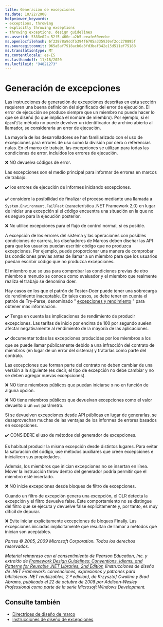 ```yaml
---
title: Generación de excepciones
ms.date: 10/22/2008
helpviewer_keywords:
- exceptions, throwing
- explicitly throwing exceptions
- throwing exceptions, design guidelines
ms.assetid: 5388e02b-52f5-460e-a2b5-eeafe60eeebe
ms.openlocfilehash: 6f22878a9ddfb394f6705a335930ef2cc270895f
ms.sourcegitcommit: 965a5af7918acb0a3fd3baf342e15d511ef75188
ms.translationtype: MT
ms.contentlocale: es-ES
ms.lasthandoff: 11/18/2020
ms.locfileid: "94821273"
---
```

# <a name="exception-throwing"></a>Generación de excepciones
Las instrucciones de generación de excepciones descritas en esta sección requieren una buena definición del significado del error de ejecución. El error de ejecución se produce siempre que un miembro no puede hacer lo que se diseñó (lo que implica el nombre de miembro). Por ejemplo, si el `OpenFile` método no puede devolver un identificador de archivo abierto al llamador, se consideraría un error de ejecución.

 La mayoría de los desarrolladores se han familiarizado con el uso de excepciones para errores de uso como la división por cero o referencias nulas. En el marco de trabajo, las excepciones se utilizan para todas las condiciones de error, incluidos los errores de ejecución.

 ❌ NO devuelva códigos de error.

 Las excepciones son el medio principal para informar de errores en marcos de trabajo.

 ✔️ los errores de ejecución de informes iniciando excepciones.

 ✔️ considere la posibilidad de finalizar el proceso mediante una llamada a `System.Environment.FailFast` (característica .NET Framework 2,0) en lugar de iniciar una excepción si el código encuentra una situación en la que no es seguro para la ejecución posterior.

 ❌ No utilice excepciones para el flujo de control normal, si es posible.

 A excepción de los errores del sistema y las operaciones con posibles condiciones de carrera, los diseñadores de Marcos deben diseñar las API para que los usuarios puedan escribir código que no produzca excepciones. Por ejemplo, puede proporcionar una manera de comprobar las condiciones previas antes de llamar a un miembro para que los usuarios puedan escribir código que no produzca excepciones.

 El miembro que se usa para comprobar las condiciones previas de otro miembro a menudo se conoce como evaluador y el miembro que realmente realiza el trabajo se denomina doer.

 Hay casos en los que el patrón de Tester-Doer puede tener una sobrecarga de rendimiento inaceptable. En tales casos, se debe tener en cuenta el patrón de Try-Parse, denominado " [excepciones y rendimiento](exceptions-and-performance.md) " para obtener más información.

 ✔️ Tenga en cuenta las implicaciones de rendimiento de producir excepciones. Las tarifas de inicio por encima de 100 por segundo suelen afectar negativamente al rendimiento de la mayoría de las aplicaciones.

 ✔️ documentar todas las excepciones producidas por los miembros a los que se puede llamar públicamente debido a una infracción del contrato de miembros (en lugar de un error del sistema) y tratarlas como parte del contrato.

 Las excepciones que forman parte del contrato no deben cambiar de una versión a la siguiente (es decir, el tipo de excepción no debe cambiar y no se deben agregar nuevas excepciones).

 ❌ NO tiene miembros públicos que puedan iniciarse o no en función de alguna opción.

 ❌ NO tiene miembros públicos que devuelvan excepciones como el valor devuelto o un `out` parámetro.

 Si se devuelven excepciones desde API públicas en lugar de generarlas, se desaprovechan muchas de las ventajas de los informes de errores basados en excepciones.

 ✔️ CONSIDERE el uso de métodos del generador de excepciones.

 Es habitual producir la misma excepción desde distintos lugares. Para evitar la saturación del código, use métodos auxiliares que creen excepciones e inicialicen sus propiedades.

 Además, los miembros que inician excepciones no se insertan en línea. Mover la instrucción throw dentro del generador podría permitir que el miembro esté insertado.

 ❌ NO inicie excepciones desde bloques de filtro de excepciones.

 Cuando un filtro de excepción genera una excepción, el CLR detecta la excepción y el filtro devuelve false. Este comportamiento no se distingue del filtro que se ejecuta y devuelve false explícitamente y, por tanto, es muy difícil de depurar.

 ❌ Evite iniciar explícitamente excepciones de bloques Finally. Las excepciones iniciadas implícitamente que resultan de llamar a métodos que inician son aceptables.

 *Partes © 2005, 2009 Microsoft Corporation. Todos los derechos reservados.*

 *Material reimpreso con el consentimiento de Pearson Education, Inc. y extraído de [Framework Design Guidelines: Conventions, Idioms, and Patterns for Reusable .NET Libraries, 2nd Edition](https://www.informit.com/store/framework-design-guidelines-conventions-idioms-and-9780321545619) (Instrucciones de diseño de .NET Framework: convenciones, expresiones y patrones para bibliotecas .NET reutilizables, 2.ª edición), de Krzysztof Cwalina y Brad Abrams, publicado el 22 de octubre de 2008 por Addison-Wesley Professional como parte de la serie Microsoft Windows Development.*

## <a name="see-also"></a>Consulte también

- [Directrices de diseño de marco](index.md)
- [Instrucciones de diseño de excepciones](exceptions.md)
